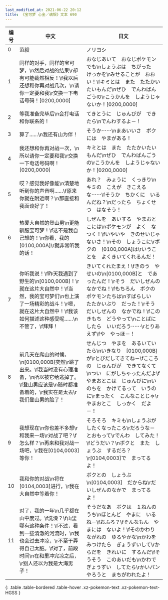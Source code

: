 ```yaml
---
last_modified_at: 2021-06-22 20:12
title: 《宝可梦 心金／魂银》文本 690
---
```

| 编号 | 中文 | 日文 |
| ---- | ---- | ---- |
| 0 | 范毅 | ノリヨシ |
| 1 | 同样的对手，同样的宝可梦，\n然后对战的结果\r却有可能截然相反！\f我以后还想和你再对战几次，\n请你一定要和我\r交换一下电话号码！[0200,0000] | おなじあいて　おなじポケモンでも\nしょうぶは　ちがった　けっかを\rみせることが　おおい！\fキミとは　また　たたかいたいもんだ\nぜひ　でんわばんごうの\rこうかんを　しようじゃないか！[0200,0000] |
| 2 | 等我准备完毕后\n会打电话和你联系的！ | てきとうに　じゅんびが　できたら\nでんわするよ－！ |
| 3 | 算了……\n我还有山为伴！ | そうか⋯⋯\nまあいいさ　ボクには　やまがある！ |
| 4 | 我还想和你再对战一次，\n所以请你一定要和我\r交换一下电话号码啊！[0200,0000] | キミとは　また　たたかいたいもんだ\nぜひ　でんわばんごうの\rこうかんを　しようじゃないか！[0200,0000] |
| 5 | 哎？感觉我好像能\n清楚地听到你的声音啊……\f原来你就在附近啊？\n那直接和我面谈好了！ | あれ？　みょうに　くっきり\nキミの　こえが　きこえるな⋯⋯\fそうか　ちかくに　いるんだね？\nだったら　ちょくせつ　はなそう！ |
| 6 | 热爱大自然的登山男\n更能驯服宝可梦！\f这不是我自己想的！\n你看，我的[0100,000A]\r就非常听我的话！ | しぜんを　あいする　やまおとこには\nポケモンが　よく　なつく！\fいやいや　きのせいじゃないさ！\nその　しょうこに\rボクの　[0100,000A]は\rいうことを　よくきいてくれるんだ！ |
| 7 | 你听我说！\f昨天我遇到了野生的\n[0100,000B]！\r就在这片大自然中！\f当然，我的宝可梦们\n也上演了一场精彩的战斗！\r嗯，就在这片大自然中！\f我该如何描述这种感受呢……\n不管了，\f拜拜！ | きいてくれたまえ！\fきのう　やせいの\n[0100,000B]と　であったんだ！\rそう　だいしぜんの　なかでね！\fもちろん　ボクの　ポケモンたちは\nすばらしい　たたかいぶり　だった！\rそう　だいしぜんの　なかでね！\fこの　きもち　どうやって\nことばに　したら　いいだろう⋯⋯\rとりあえず\fや　やっほ－！ |
| 8 | 前几天在爬山的时候，\n[0100,000B]突然\r跳了出来。\f我当时没有心理准备，\n所以被它给逃掉了。\f登山男应该是\n随时都准备着的，\r我实在是太丟\r我们登山男的脸了！ | せんじつ　やまを　あるいていたら\nいきなり　[0100,000B]が\rとびだしてきてね－\fこころの　じゅんびが　できてなくて\nつい　にがしちゃったんだよ\fやまおとこは　じゅんびに\nいのちを　かけてるって　いうのに\rまったく　こんなことじゃ\rやまおとこ　しっかく　だよ－！ |
| 9 | 我想现在\n你也差不多想\r和我来一场\r对战了吧？\f怎么样？\n再来和我对战一场吧，\r我在[0104,0003]等你！ | そろそろ　キミも\nしょうぶが　したくなったころ\rだろうな－　とおもって\rでんわ　してみた！\fどうだい？\nボクと　また　しょうぶ　するだろ？\r[0104,0003]で　まってるよ！ |
| 10 | 我和你的对战\n将在[0104,0003]进行，\r我在大自然中等着你！ | ボクとの　しょうぶ\n[0104,0003]　だからね\rだいしぜんのなかで　まってるよ！ |
| 11 | 对了，我的一年\n几乎都在山中度过。\f洗澡？\f山里哪有这种条件！\f不过，看到一些清澈的河流时，\n我也会过去冲凉，\r不至于弄得自己太脏。\f对了，前段时间\n在和里冲完凉之后，\r别人还以为我是大海男子！ | そうだなあ　ボクは　１ねんのうち\nほとんど　やまに　いるね－\fおふろ？\fそんなもん　やまには　ないよ！\fそのかわり　ながれの　ゆるやかな\nかわを　みつけたら　ぎょうずいして\rからだを　きれいに　するんだ\fそうそう　このあいだも\nかわで　ぎょうずい　してたら\rかいパンやろうと　まちがわれたよ！ |
{: .table .table-bordered .table-hover .xz-pokemon-text .xz-pokemon-text-HGSS }
